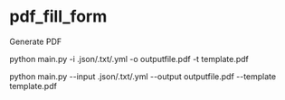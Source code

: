 # pdf_fill_form

Generate PDF

python main.py -i .json/.txt/.yml -o outputfile.pdf -t template.pdf

python main.py --input .json/.txt/.yml --output outputfile.pdf --template template.pdf
